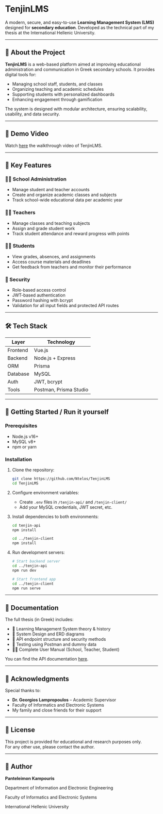 # TenjinLMS

A modern, secure, and easy-to-use **Learning Management System (LMS)** designed for **secondary education**. Developed as the technical part of my thesis at the International Hellenic University.

---

## 🧩 About the Project

**TenjinLMS** is a web-based platform aimed at improving educational administration and communication in Greek secondary schools. It provides digital tools for:

- Managing school staff, students, and classes
- Organizing teaching and academic schedules
- Supporting students with personalized dashboards
- Enhancing engagement through gamification

The system is designed with modular architecture, ensuring scalability, usability, and data security.

---

## 📸 Demo Video

Watch [here](https://youtu.be/XiYUwNigSqI) the walkthrough video of TenjinLMS.

---

## 🎯 Key Features

### 👩‍🏫 School Administration
- Manage student and teacher accounts
- Create and organize academic classes and subjects
- Track school-wide educational data per academic year

### 👨‍🏫 Teachers
- Manage classes and teaching subjects
- Assign and grade student work
- Track student attendance and reward progress with points

### 👨‍🎓 Students
- View grades, absences, and assignments
- Access course materials and deadlines
- Get feedback from teachers and monitor their performance

### 🔐 Security
- Role-based access control
- JWT-based authentication
- Password hashing with bcrypt
- Validation for all input fields and protected API routes

---

## 🛠️ Tech Stack

| Layer        | Technology         |
|--------------|--------------------|
| Frontend     | Vue.js             |
| Backend      | Node.js + Express  |
| ORM          | Prisma             |
| Database     | MySQL              |
| Auth         | JWT, bcrypt        |
| Tools        | Postman, Prisma Studio |

---

## 🚀 Getting Started / Run it yourself

### Prerequisites

- Node.js v16+
- MySQL v8+
- npm or yarn

### Installation

1. Clone the repository:
   ```bash
   git clone https://github.com/Ntelos/TenjinLMS
   cd TenjinLMS
   ```

2. Configure environment variables:
   - Create `.env` files in `/tenjin-api/` and `/tenjin-client/`
   - Add your MySQL credentials, JWT secret, etc.

3. Install dependencies to both environments:
   ```bash
   cd tenjin-api
   npm install

   cd ../tenjin-client
   npm install
   ```

4. Run development servers:
   ```bash
   # Start backend server
   cd ../tenjin-api
   npm run dev

   # Start frontend app
   cd ../tenjin-client
   npm run serve
   ```

---

## 📖 Documentation

The full thesis (in Greek) includes:

- 📘 Learning Management System theory & history
- 🧱 System Design and ERD diagrams
- 🔐 API endpoint structure and security methods
- 🧪 Testing using Postman and dummy data
- 👨‍💼 Complete User Manual (School, Teacher, Student)

You can find the API documentation [here](https://documenter.getpostman.com/view/21713918/2sA2xiWrhB).

---

## 🤝 Acknowledgments

Special thanks to:

- **Dr. Georgios Lampropoulos** – Academic Supervisor  
- Faculty of Informatics and Electronic Systems  
- My family and close friends for their support  

---

## 📃 License

This project is provided for educational and research purposes only.  
For any other use, please contact the author.

---

## 🔗 Author

**Panteleimon Kampouris**

Department of Information and Electronic Engineering

Faculty of Informatics and Electronic Systems 

International Hellenic University  
